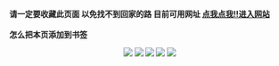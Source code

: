 <b>请一定要收藏此页面 以免找不到回家的路<b/>
<b>目前可用网址<b/>
<a href="https://porn777.cc" target="_blank">点我点我!!进入网站</a>
<br>
<br>
<b>怎么把本页添加到书签<b/>
<center>  
<img src="https://exp-picture.cdn.bcebos.com/586bfdefe07814316308c4d8dc6699cf03536217.jpg">
<img src="https://exp-picture.cdn.bcebos.com/baab2086304861431a6abe858febf6a75e0f5317.jpg">
<img src="https://exp-picture.cdn.bcebos.com/506d92f1d8a72633923a3b57c02c56ee7a7f4417.jpg">
<img src="https://exp-picture.cdn.bcebos.com/3b8fb4d7726b0ce28d59c2bbef781423bfb9b617.jpg">
<img src="https://exp-picture.cdn.bcebos.com/6ca98461862541933b5646b0df1bd10ff326ab17.jpg">
</center>
